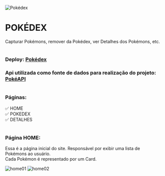 ![Pokédex](https://user-images.githubusercontent.com/102442943/210075359-7cd35d00-82f1-4e04-9502-e2454eb77568.png)

# POKÉDEX
<p> Capturar Pokémons, remover da Pokédex, ver Detalhes dos Pokémons, etc. </p>
 
#

### Deploy: [Pokédex](https://amuck-approval.surge.sh/)
### Api utilizada como fonte de dados para realização do projeto:  [PokéAPI](https://pokeapi.co/)

#

### Páginas:

:white_check_mark: HOME
<br/>
:white_check_mark: POKEDEX
<br/>
:white_check_mark: DETALHES

#

### Página HOME:

<p>
   Essa é a página inicial do site. Responsável por exibir uma lista de Pokémons ao usuário. 
   <br/>
   Cada Pokémon é representado por um Card.
</p>

![home01](https://user-images.githubusercontent.com/102442943/210079364-d7157c24-2c61-430b-bd07-127868049b6f.png)
![home02](https://user-images.githubusercontent.com/102442943/210079367-927d4907-aed7-429f-a3b7-716cdd8073c5.png)

